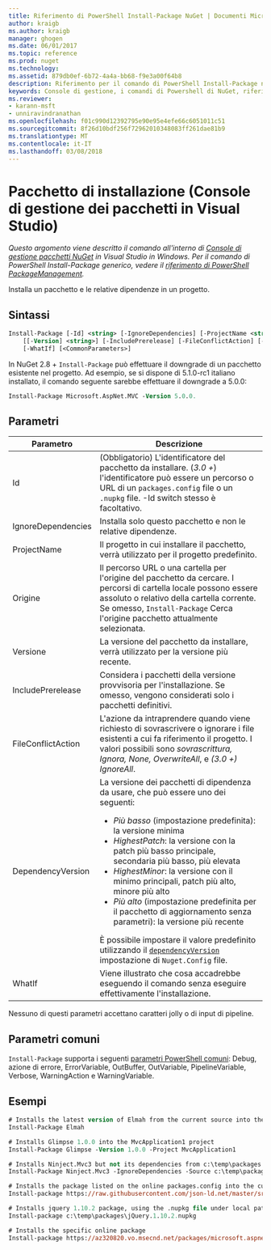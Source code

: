 ```yaml
---
title: Riferimento di PowerShell Install-Package NuGet | Documenti Microsoft
author: kraigb
ms.author: kraigb
manager: ghogen
ms.date: 06/01/2017
ms.topic: reference
ms.prod: nuget
ms.technology: 
ms.assetid: 879db0ef-6b72-4a4a-bb68-f9e3a00f64b8
description: Riferimento per il comando di PowerShell Install-Package nella Console di gestione pacchetti NuGet in Visual Studio.
keywords: Console di gestione, i comandi di Powershell di NuGet, riferimento di Powershell di NuGet, pacchetto di installazione del pacchetto NuGet
ms.reviewer:
- karann-msft
- unniravindranathan
ms.openlocfilehash: f01c990d12392795e90e95e4efe66c6051011c51
ms.sourcegitcommit: 8f26d10bdf256f72962010348083ff261dae81b9
ms.translationtype: MT
ms.contentlocale: it-IT
ms.lasthandoff: 03/08/2018
---
```

# <a name="install-package-package-manager-console-in-visual-studio"></a>Pacchetto di installazione (Console di gestione dei pacchetti in Visual Studio)

*Questo argomento viene descritto il comando all'interno di [Console di gestione pacchetti NuGet](package-manager-console.md) in Visual Studio in Windows. Per il comando di PowerShell Install-Package generico, vedere il [riferimento di PowerShell PackageManagement](/powershell/module/packagemanagement/?view=powershell-6).*

Installa un pacchetto e le relative dipendenze in un progetto.

## <a name="syntax"></a>Sintassi

```ps
Install-Package [-Id] <string> [-IgnoreDependencies] [-ProjectName <string>] [[-Source] <string>] 
    [[-Version] <string>] [-IncludePrerelease] [-FileConflictAction] [-DependencyVersion]
    [-WhatIf] [<CommonParameters>]
```

In NuGet 2.8 + `Install-Package` può effettuare il downgrade di un pacchetto esistente nel progetto. Ad esempio, se si dispone di 5.1.0-rc1 italiano installato, il comando seguente sarebbe effettuare il downgrade a 5.0.0:

```ps
Install-Package Microsoft.AspNet.MVC -Version 5.0.0.
```

## <a name="parameters"></a>Parametri

| Parametro | Descrizione |
| --- | --- |
| Id | (Obbligatorio) L'identificatore del pacchetto da installare. (*3.0 +*) l'identificatore può essere un percorso o URL di un `packages.config` file o un `.nupkg` file. -Id switch stesso è facoltativo. |
| IgnoreDependencies | Installa solo questo pacchetto e non le relative dipendenze. |
| ProjectName | Il progetto in cui installare il pacchetto, verrà utilizzato per il progetto predefinito. |
| Origine | Il percorso URL o una cartella per l'origine del pacchetto da cercare. I percorsi di cartella locale possono essere assoluto o relativo della cartella corrente. Se omesso, `Install-Package` Cerca l'origine pacchetto attualmente selezionata. |
| Versione | La versione del pacchetto da installare, verrà utilizzato per la versione più recente. |
| IncludePrerelease | Considera i pacchetti della versione provvisoria per l'installazione. Se omesso, vengono considerati solo i pacchetti definitivi. |
| FileConflictAction | L'azione da intraprendere quando viene richiesto di sovrascrivere o ignorare i file esistenti a cui fa riferimento il progetto. I valori possibili sono *sovrascrittura, Ignora, None, OverwriteAll*, e *(3.0 +)* *IgnoreAll*. |
| DependencyVersion | La versione dei pacchetti di dipendenza da usare, che può essere uno dei seguenti:<br/><ul><li>*Più basso* (impostazione predefinita): la versione minima</li><li>*HighestPatch*: la versione con la patch più basso principale, secondaria più basso, più elevata</li><li>*HighestMinor*: la versione con il minimo principali, patch più alto, minore più alto</li><li>*Più alto* (impostazione predefinita per il pacchetto di aggiornamento senza parametri): la versione più recente</li></ul>È possibile impostare il valore predefinito utilizzando il [ `dependencyVersion` ](../reference/nuget-config-file.md#config-section) impostazione di `Nuget.Config` file. |
| WhatIf | Viene illustrato che cosa accadrebbe eseguendo il comando senza eseguire effettivamente l'installazione. |

Nessuno di questi parametri accettano caratteri jolly o di input di pipeline.

## <a name="common-parameters"></a>Parametri comuni

`Install-Package` supporta i seguenti [parametri PowerShell comuni](http://go.microsoft.com/fwlink/?LinkID=113216): Debug, azione di errore, ErrorVariable, OutBuffer, OutVariable, PipelineVariable, Verbose, WarningAction e WarningVariable.

## <a name="examples"></a>Esempi

```ps
# Installs the latest version of Elmah from the current source into the default project
Install-Package Elmah

# Installs Glimpse 1.0.0 into the MvcApplication1 project
Install-Package Glimpse -Version 1.0.0 -Project MvcApplication1

# Installs Ninject.Mvc3 but not its dependencies from c:\temp\packages
Install-Package Ninject.Mvc3 -IgnoreDependencies -Source c:\temp\packages

# Installs the package listed on the online packages.config into the current project
Install-package https://raw.githubusercontent.com/json-ld.net/master/src/JsonLD/packages.config

# Installs jquery 1.10.2 package, using the .nupkg file under local path of c:\temp\packages
Install-package c:\temp\packages\jQuery.1.10.2.nupkg

# Installs the specific online package
Install-package https://az320820.vo.msecnd.net/packages/microsoft.aspnet.mvc.5.2.3.nupkg
```
